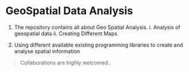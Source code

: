 # GeoSpatial Data Analysis
1. The repository contains all about Geo Spatial Analysis.
     i. Analysis of geospatial data
     ii. Creating Different Maps
     
4. Using different available existing programming libraries to create and analyse spatial information

> Collaborations are highly welcomed.. 
